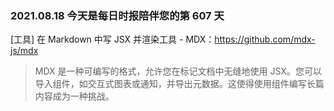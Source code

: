 ### 2021.08.18 今天是每日时报陪伴您的第 607 天

[工具] 在 Markdown 中写 JSX 并渲染工具 - MDX：<https://github.com/mdx-js/mdx>

> MDX 是一种可编写的格式，允许您在标记文档中无缝地使用 JSX。您可以导入组件，如交互式图表或通知，并导出元数据。这使得使用组件编写长篇内容成为一种挑战。
